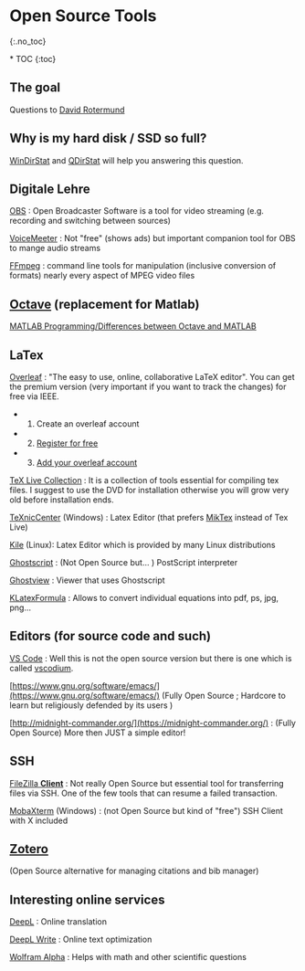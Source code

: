 # Open Source Tools
{:.no_toc}

<nav markdown="1" class="toc-class">
* TOC
{:toc}
</nav>

## The goal


Questions to [David Rotermund](mailto:davrot@uni-bremen.de)


## Why is my hard disk / SSD so full?
[WinDirStat](https://windirstat.net/) and [QDirStat](https://github.com/shundhammer/qdirstat) will help you answering this question.

## Digitale Lehre

[OBS](https://obsproject.com/) : Open Broadcaster Software is a tool for video streaming (e.g. recording and switching between sources)

[VoiceMeeter](https://vb-audio.com/Voicemeeter/) : Not "free" (shows ads) but important companion tool for OBS to mange audio streams

[FFmpeg](https://www.ffmpeg.org/) : command line tools for manipulation (inclusive conversion of formats) nearly every aspect of MPEG video files

## [Octave](https://octave.org/index.html) (replacement for Matlab)

[MATLAB Programming/Differences between Octave and MATLAB](https://en.wikibooks.org/wiki/MATLAB_Programming/Differences_between_Octave_and_MATLAB)

## LaTex

[Overleaf](https://www.overleaf.com/) : "The easy to use, online, collaborative LaTeX editor". You can get the premium version (very important if you want to track the changes) for free via IEEE. 
* 1. Create an overleaf account 
* 2. [Register for free](https://ieee-collabratec.ieee.org/)
* 3. [Add your overleaf account](https://ieee-collabratec.ieee.org/app/settings)

[TeX Live Collection](https://www.tug.org/texlive/acquire-iso.html) : It is a collection of tools essential for compiling tex files. I suggest to use the DVD for installation otherwise you will grow very old before installation ends.

[TeXnicCenter](https://www.texniccenter.org/) (Windows) : Latex Editor (that prefers [MikTex](https://miktex.org/download) instead of Tex Live)

[Kile](https://kile.sourceforge.io/) (Linux): Latex Editor which is provided by many Linux distributions

[Ghostscript](https://ghostscript.com/releases/gsdnld.html) : (Not Open Source but... ) PostScript interpreter

[Ghostview](http://www.ghostgum.com.au/software/gsview.htm) : Viewer that uses Ghostscript

[KLatexFormula](https://klatexformula.sourceforge.io/downloads) : Allows to convert individual equations into pdf, ps, jpg, png...

## Editors (for source code and such)

[VS Code](https://code.visualstudio.com/) : Well this is not the open source version but there is one which is called [vscodium](https://vscodium.com/). 

[https://www.gnu.org/software/emacs/](https://www.gnu.org/software/emacs/) (Fully Open Source ; Hardcore to learn but religiously defended by its users )

[http://midnight-commander.org/](https://midnight-commander.org/) : (Fully Open Source) More then JUST a simple editor!

## SSH

[FileZilla **Client**](https://filezilla-project.org/) : Not really Open Source but essential tool for transferring files via SSH. One of the few tools that can resume a failed transaction.

[MobaXterm](https://mobaxterm.mobatek.net/) (Windows) : (not Open Source but kind of "free") SSH Client with X included

## [Zotero](https://www.zotero.org/)
(Open Source alternative for managing citations and bib manager)

## Interesting online services

[DeepL](https://www.deepl.com/translator) : Online translation

[DeepL Write](https://www.deepl.com/write) : Online text optimization

[Wolfram Alpha](https://www.wolframalpha.com/) : Helps with math and other scientific questions
